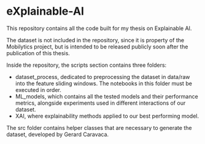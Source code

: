 ﻿# eXplainable-AI

This repository contains all the code built for my thesis on Explainable AI.

The dataset is not included in the repository, since it is property of the Mobilytics project, but is intended to be released publicly soon after the publication of this thesis.

Inside the repository, the scripts section contains three folders:

* dataset_process, dedicated to preprocessing the dataset in data/raw into the feature sliding windows. The notebooks in this folder must be executed in order.
* ML_models, which contains all the tested models and their performance metrics, alongside experiments used in different interactions of our dataset.
* XAI, where explainability methods applied to our best performing model.

The src folder contains helper classes that are necessary to generate the dataset, developed by Gerard Caravaca.
